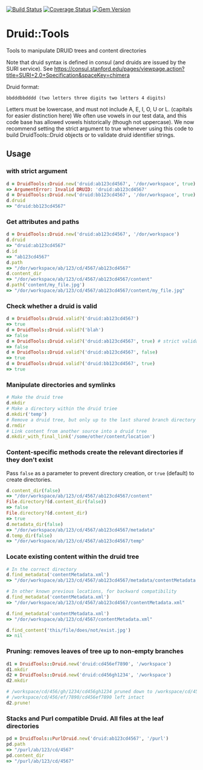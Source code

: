 [![Build Status](https://travis-ci.org/sul-dlss/druid-tools.svg?branch=delete-records)](https://travis-ci.org/sul-dlss/druid-tools)
[![Coverage Status](https://coveralls.io/repos/github/sul-dlss/druid-tools/badge.svg?branch=master)](https://coveralls.io/github/sul-dlss/druid-tools?branch=master)
[![Gem Version](https://badge.fury.io/rb/druid-tools.svg)](https://badge.fury.io/rb/druid-tools)

# Druid::Tools

Tools to manipulate DRUID trees and content directories

Note that druid syntax is defined in consul (and druids are issued by the SURI service).  See https://consul.stanford.edu/pages/viewpage.action?title=SURI+2.0+Specification&spaceKey=chimera

Druid format:

    bbdddbbdddd (two letters three digits two letters 4 digits)

Letters must be lowercase, and must not include A, E, I, O, U or L.  (capitals for easier distinction here)
We often use vowels in our test data, and this code base has allowed vowels historically (though not
uppercase).  We now recommend setting the strict argument to true whenever using this code to build
DruidTools::Druid objects or to validate druid identifier strings.

## Usage

### with strict argument

```ruby
d = DruidTools::Druid.new('druid:ab123cd4567', '/dor/workspace', true) # no aeioul
=> ArgumentError: Invalid DRUID: 'druid:ab123cd4567'
d = DruidTools::Druid.new('druid:bb123cd4567', '/dor/workspace', true)
d.druid
=> "druid:bb123cd4567"
```

### Get attributes and paths

```ruby
d = DruidTools::Druid.new('druid:ab123cd4567', '/dor/workspace')
d.druid
=> "druid:ab123cd4567"
d.id
=> "ab123cd4567"
d.path
=> "/dor/workspace/ab/123/cd/4567/ab123cd4567"
d.content_dir
=> "/dor/workspace/ab/123/cd/4567/ab123cd4567/content"
d.path('content/my_file.jpg')
=> "/dor/workspace/ab/123/cd/4567/ab123cd4567/content/my_file.jpg"
```

### Check whether a druid is valid

```ruby
d = DruidTools::Druid.valid?('druid:ab123cd4567')
=> true
d = DruidTools::Druid.valid?('blah')
=> false
d = DruidTools::Druid.valid?('druid:ab123cd4567', true) # strict validation: no aeioul
=> false
d = DruidTools::Druid.valid?('druid:ab123cd4567', false)
=> true
d = DruidTools::Druid.valid?('druid:bb123cd4567', true)
=> true

```

### Manipulate directories and symlinks

```ruby
# Make the druid tree
d.mkdir
# Make a directory within the druid triee
d.mkdir('temp')
# Remove a druid tree, but only up to the last shared branch directory
d.rmdir
# Link content from another source into a druid tree
d.mkdir_with_final_link('/some/other/content/location')
```

### Content-specific methods create the relevant directories if they don't exist

Pass `false` as a parameter to prevent directory creation, or `true` (default) to create directories.

```ruby
d.content_dir(false)
=> "/dor/workspace/ab/123/cd/4567/ab123cd4567/content"
File.directory?(d.content_dir(false))
=> false
File.directory?(d.content_dir)
=> true
d.metadata_dir(false)
=> "/dor/workspace/ab/123/cd/4567/ab123cd4567/metadata"
d.temp_dir(false)
=> "/dor/workspace/ab/123/cd/4567/ab123cd4567/temp"
```

### Locate existing content within the druid tree

```ruby
# In the correct directory
d.find_metadata('contentMetadata.xml')
=> "/dor/workspace/ab/123/cd/4567/ab123cd4567/metadata/contentMetadata.xml"

# In other known previous locations, for backward compatibility
d.find_metadata('contentMetadata.xml')
=> "/dor/workspace/ab/123/cd/4567/ab123cd4567/contentMetadata.xml"

d.find_metadata('contentMetadata.xml')
=> "/dor/workspace/ab/123/cd/4567/contentMetadata.xml"

d.find_content('this/file/does/not/exist.jpg')
=> nil
```

### Pruning: removes leaves of tree up to non-empty branches

```ruby
d1 = DruidTools::Druid.new('druid:cd456ef7890', '/workspace')
d1.mkdir
d2 = DruidTools::Druid.new('druid:cd456gh1234', '/workspace')
d2.mkdir

# /workspace/cd/456/gh/1234/cd456gh1234 pruned down to /workspace/cd/456
# /workspace/cd/456/ef/7890/cd456ef7890 left intact
d2.prune!
```

### Stacks and Purl compatible Druid.  All files at the leaf directories

```ruby
pd = DruidTools::PurlDruid.new('druid:ab123cd4567', '/purl')
pd.path
=> "/purl/ab/123/cd/4567"
pd.content_dir
=> "/purl/ab/123/cd/4567"
```
